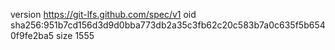 version https://git-lfs.github.com/spec/v1
oid sha256:951b7cd156d3d9d0bba773db2a35c3fb62c20c583b7a0c635f5b6540f9fe2ba5
size 1555
